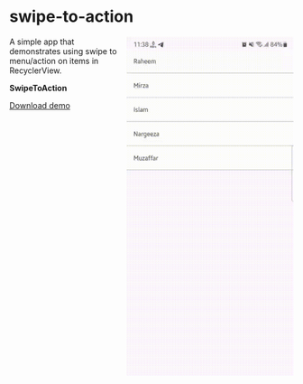 # swipe-to-action

<img align="right" width="296" height="600"  src="https://github.com/raheemadamboev/swipe-to-action/blob/main/banner.gif" />

A simple app that demonstrates using swipe to menu/action on items in RecyclerView.

**SwipeToAction**

<a href="https://github.com/raheemadamboev/swipe-to-action/blob/main/app-debug.apk">Download demo</a>
